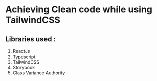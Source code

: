 # Achieving Clean code while using TailwindCSS

## Libraries used :

1. ReactJs
2. Typescript
3. TailwindCSS
4. Storybook
5. Class Variance Authority
